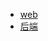 
<!-- * [web](view/web/web.md)
* [小程序](view/mini/mini.md)
* [App](view/app/app.md)
* [数据库](view/database/database.md)
* [其他](view/else/else.md)
* [配置](view/config/config.md) -->
* [web](view/web/web.md)
* [后端](view/backend/backend.md)